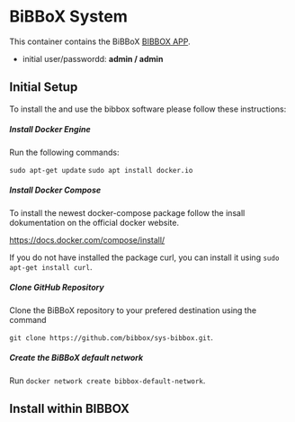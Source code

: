 # BiBBoX System

This container contains the BiBBoX [BIBBOX APP](http://bibbox.readthedocs.io/en/latest/admin-documentation/ "BIBBOX App Store"). 

* initial user/passwordd: **admin / admin**

## Initial Setup

To install the and use the bibbox software please follow these instructions:

##### Install Docker Engine

Run the following commands:

`sudo apt-get update`
`sudo apt install docker.io`

##### Install Docker Compose

To install the newest docker-compose package follow the insall dokumentation on the official docker website.

https://docs.docker.com/compose/install/

If you do not have installed the package curl, you can install it using `sudo apt-get install curl`.

##### Clone GitHub Repository

Clone the BiBBoX repository to your prefered destination using the command

`git clone https://github.com/bibbox/sys-bibbox.git`.

##### Create the BiBBoX default network

Run `docker network create bibbox-default-network`.



## Install within BIBBOX

